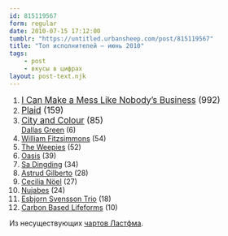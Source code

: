 ```yaml
---
id: 815119567
form: regular
date: 2010-07-15 17:12:00
tumblr: "https://untitled.urbansheep.com/post/815119567"
title: "Топ исполнителей — июнь 2010"
tags:
    - post
    - вкусы в цифрах
layout: post-text.njk
---
```


<ol><li>
<big><a rel="nofollow" href="http://www.last.fm/music/I+Can+Make+a+Mess+Like+Nobody%27s+Business">I Can Make a Mess Like Nobody&rsquo;s Business</a> (992)</big></li>
<li><big><a rel="nofollow" href="http://www.last.fm/music/Plaid">Plaid</a> (159)</big></li>
<li><big><a rel="nofollow" href="http://www.last.fm/music/City+and+Colour">City and Colour</a> (85)</big><br/><a rel="nofollow" href="http://www.last.fm/music/Dallas+Green">Dallas Green</a> (6)</li>
<li><a rel="nofollow" href="http://www.last.fm/music/William+Fitzsimmons">William Fitzsimmons</a> (54)</li>
<li><a rel="nofollow" href="http://www.last.fm/music/The+Weepies">The Weepies</a> (52)</li>
<li><a rel="nofollow" href="http://www.last.fm/music/Oasis">Oasis</a> (39)</li>
<li><a rel="nofollow" href="http://www.last.fm/music/Sa+Dingding">Sa Dingding</a> (34)</li>
<li><a rel="nofollow" href="http://www.last.fm/music/Astrud+Gilberto">Astrud Gilberto</a> (28)</li>
<li><a rel="nofollow" href="http://www.last.fm/music/Cecilia+N%C3%B6el">Cecilia Nöel</a> (27)</li>
<li><a rel="nofollow" href="http://www.last.fm/music/Nujabes">Nujabes</a> (24)</li>
<li><a rel="nofollow" href="http://www.last.fm/music/+noredirect/Esbjorn+Svensson+Trio">Esbjorn Svensson Trio</a> (18)</li>
<li><a rel="nofollow" href="http://www.last.fm/music/Carbon+Based+Lifeforms">Carbon Based Lifeforms</a> (10)</li>
</ol><p>Из несуществующих <a href="http://www.last.fm/user/urbansheep/charts">чартов Ластфма</a>.</p>

